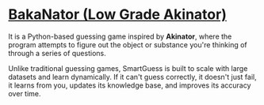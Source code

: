 # <u>BakaNator (Low Grade Akinator)</u>
It is a Python-based guessing game inspired by **Akinator**, where the program attempts to figure out the object or substance you're thinking of through a series of questions.

Unlike traditional guessing games, SmartGuess is built to scale with large datasets and learn dynamically. If it can't guess correctly, it doesn't just fail, it learns from you, updates its knowledge base, and improves its accuracy over time.
